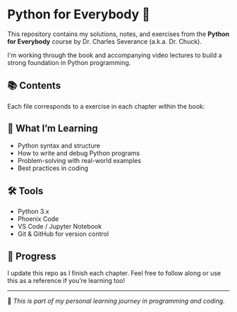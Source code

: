 # Python for Everybody 🐍

This repository contains my solutions, notes, and exercises from the **Python for Everybody** course by Dr. Charles Severance (a.k.a. Dr. Chuck).

I'm working through the book and accompanying video lectures to build a strong foundation in Python programming.

## 📚 Contents

Each file corresponds to a exercise in each chapter within the book:

## 🚀 What I’m Learning

- Python syntax and structure
- How to write and debug Python programs
- Problem-solving with real-world examples
- Best practices in coding

## 🛠️ Tools

- Python 3.x
- Phoenix Code
- VS Code / Jupyter Notebook
- Git & GitHub for version control

## 📅 Progress

I update this repo as I finish each chapter. Feel free to follow along or use this as a reference if you’re learning too!

---

📌 *This is part of my personal learning journey in programming and coding.*
